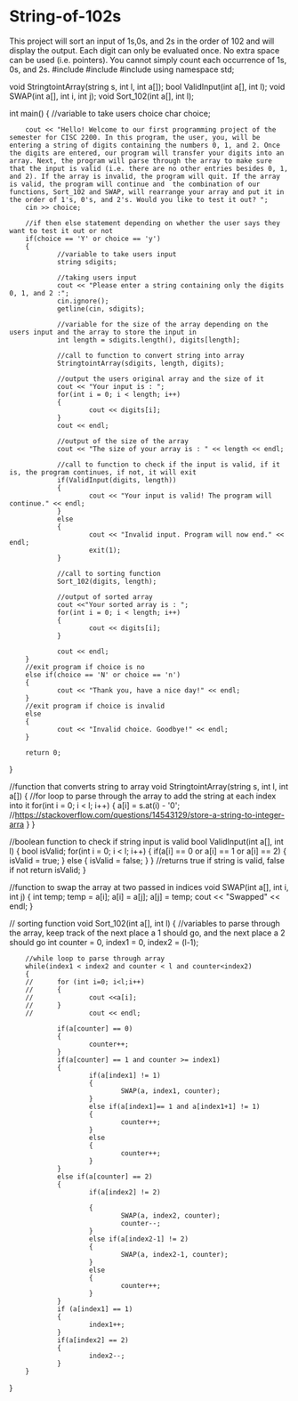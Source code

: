 # String-of-102s
This project will sort an input of 1s,0s, and 2s in the order of 102 and will display the output. Each digit can only be evaluated once. No extra space can be used (i.e. pointers). You cannot simply count each occurrence of 1s, 0s, and 2s. 
#include <iostream>
#include <cstring>
#include<string>
using namespace std;

void StringtointArray(string s, int l,  int a[]);
bool ValidInput(int a[], int l);
void SWAP(int a[], int i, int j);
void Sort_102(int a[], int l);

int main()
{
        //variable to take users choice
        char choice;

        cout << "Hello! Welcome to our first programming project of the semester for CISC 2200. In this program, the user, you, will be entering a string of digits containing the numbers 0, 1, and 2. Once the digits are entered, our program will transfer your digits into an array. Next, the program will parse through the array to make sure that the input is valid (i.e. there are no other entries besides 0, 1, and 2). If the array is invalid, the program will quit. If the array is valid, the program will continue and  the combination of our functions, Sort_102 and SWAP, will rearrange your array and put it in the order of 1's, 0's, and 2's. Would you like to test it out? ";
        cin >> choice;

        //if then else statement depending on whether the user says they want to test it out or not
        if(choice == 'Y' or choice == 'y')
        {
                //variable to take users input
                string sdigits;

                //taking users input
                cout << "Please enter a string containing only the digits 0, 1, and 2 :";
                cin.ignore();
                getline(cin, sdigits);

                //variable for the size of the array depending on the users input and the array to store the input in
                int length = sdigits.length(), digits[length];

                //call to function to convert string into array
                StringtointArray(sdigits, length, digits);

                //output the users original array and the size of it
                cout << "Your input is : ";
                for(int i = 0; i < length; i++)
                {
                        cout << digits[i];
                }
                cout << endl;

                //output of the size of the array
                cout << "The size of your array is : " << length << endl;

                //call to function to check if the input is valid, if it is, the program continues, if not, it will exit
                if(ValidInput(digits, length))
                {
                        cout << "Your input is valid! The program will continue." << endl;
                }
                else
                {
                        cout << "Invalid input. Program will now end." << endl;
                        exit(1);
                }

                //call to sorting function
                Sort_102(digits, length);

                //output of sorted array
                cout <<"Your sorted array is : ";
                for(int i = 0; i < length; i++)
                {
                        cout << digits[i];
                }

                cout << endl;
        }
        //exit program if choice is no
        else if(choice == 'N' or choice == 'n')
        {
                cout << "Thank you, have a nice day!" << endl;
        }
        //exit program if choice is invalid
        else
        {
                cout << "Invalid choice. Goodbye!" << endl;
        }

        return 0;
}

//function that converts string to array
void StringtointArray(string s, int l, int a[])
{
        //for loop to parse through the array to add the string at each index into it
        for(int i = 0; i < l; i++)
        {
                        a[i] = s.at(i) - '0'; //https://stackoverflow.com/questions/14543129/store-a-string-to-integer-arra
        }
}

//boolean function to check if string input is valid
bool ValidInput(int a[], int l)
{
        bool isValid;
        for(int i = 0; i < l; i++)
        {
                if(a[i] == 0 or a[i] == 1 or a[i] == 2)
                {
                        isValid = true;
                }
                else
                {
                        isValid = false;
                }
        }
        //returns true if string is valid, false if not
        return isValid;
}

//function to swap the array at two passed in indices
void SWAP(int a[], int i, int j)
{
        int temp;
        temp = a[i];
        a[i] = a[j];
        a[j] = temp;
        cout << "Swapped" << endl;
}

// sorting function
void Sort_102(int a[], int l)
{
        //variables to parse through the array, keep track of the next place a 1 should go, and the next place a 2 should go
        int counter = 0, index1 = 0, index2 = (l-1);

        //while loop to parse through array
        while(index1 < index2 and counter < l and counter<index2)
        {
        //      for (int i=0; i<l;i++)
        //      {
        //              cout <<a[i];
        //      }
        //              cout << endl;

                if(a[counter] == 0)
                {
                        counter++;
                }
                if(a[counter] == 1 and counter >= index1)
                {
                        if(a[index1] != 1)
                        {
                                SWAP(a, index1, counter);
                        }
                        else if(a[index1]== 1 and a[index1+1] != 1)
                        {
                                counter++;
                        }
                        else
                        {
                                counter++;
                        }
                }
                else if(a[counter] == 2)
                {
                        if(a[index2] != 2)
                                                                                                                              
                        {
                                SWAP(a, index2, counter);
                                counter--;
                        }
                        else if(a[index2-1] != 2)
                        {
                                SWAP(a, index2-1, counter);
                        }
                        else
                        {
                                counter++;
                        }
                }
                if (a[index1] == 1)
                {
                        index1++;
                }
                if(a[index2] == 2)
                {
                        index2--;
                }
        }
}
